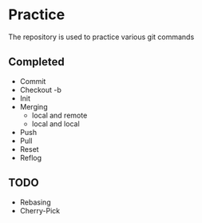 # Practice

The repository is used to practice various git commands 

## Completed
* Commit
* Checkout -b
* Init
* Merging 
    * local and remote
    * local and local
* Push
* Pull
* Reset
* Reflog

## TODO
* Rebasing
* Cherry-Pick
